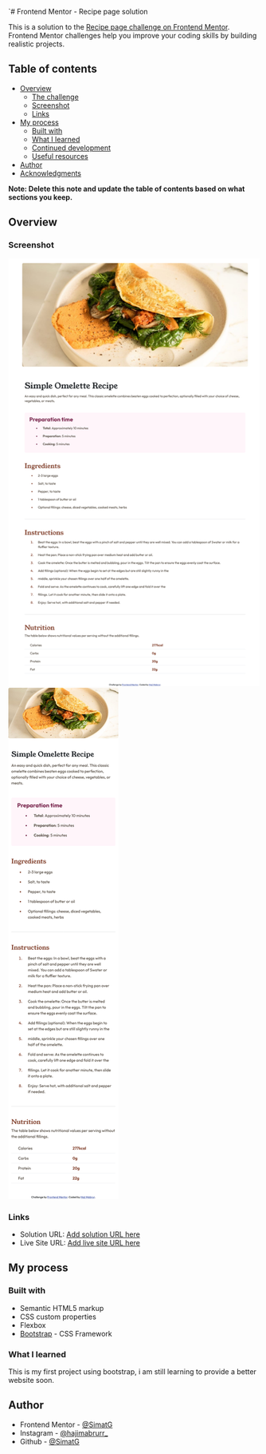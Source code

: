 `# Frontend Mentor - Recipe page solution

This is a solution to the [Recipe page challenge on Frontend Mentor](https://www.frontendmentor.io/challenges/recipe-page-KiTsR8QQKm). Frontend Mentor challenges help you improve your coding skills by building realistic projects. 

## Table of contents

- [Overview](#overview)
  - [The challenge](#the-challenge)
  - [Screenshot](#screenshot)
  - [Links](#links)
- [My process](#my-process)
  - [Built with](#built-with)
  - [What I learned](#what-i-learned)
  - [Continued development](#continued-development)
  - [Useful resources](#useful-resources)
- [Author](#author)
- [Acknowledgments](#acknowledgments)

**Note: Delete this note and update the table of contents based on what sections you keep.**

## Overview

### Screenshot

![desktop-design](./design/desktop-design.png)
![mobile-design](./design/mobile-design.png)

### Links

- Solution URL: [Add solution URL here](https://your-solution-url.com)
- Live Site URL: [Add live site URL here](https://your-live-site-url.com)

## My process

### Built with

- Semantic HTML5 markup
- CSS custom properties
- Flexbox
- [Bootstrap](https://getbootstrap.com/) - CSS Framework

### What I learned

This is my first project using bootstrap, i am still learning to provide a better website soon.

## Author

- Frontend Mentor - [@SimatG](https://www.frontendmentor.io/profile/SimatG)
- Instagram - [@hajimabrurr_](https://www.instagram.com/hajimabrurr_)
- Github - [@SimatG](https://github.com/SimatG)
